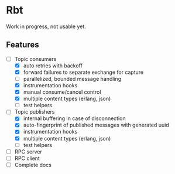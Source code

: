 # Rbt

Work in progress, not usable yet.

## Features

- [ ] Topic consumers
  - [x] auto retries with backoff
  - [x] forward failures to separate exchange for capture
  - [ ] parallelized, bounded message handling
  - [x] instrumentation hooks
  - [x] manual consume/cancel control
  - [x] multiple content types (erlang, json)
  - [ ] test helpers
- [ ] Topic publishers
  - [x] internal buffering in case of disconnection
  - [x] auto-fingerprint of published messages with generated uuid
  - [x] instrumentation hooks
  - [x] multiple content types (erlang, json)
  - [ ] test helpers
- [ ] RPC server
- [ ] RPC client
- [ ] Complete docs
